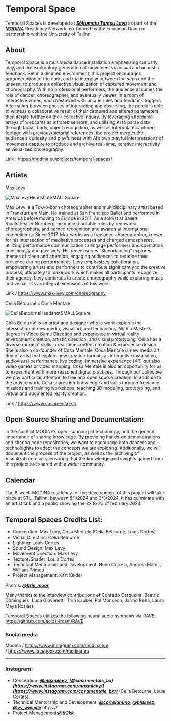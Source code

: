 # Temporal Space

Temporal Spaces is developed at ***[Sõltumatu Tantsu Lava](https://www.stl.ee/)*** as part of the ***[MODINA](https://modina.eu/)*** Residency Network, co-funded by the European Union in partnership with the University of Tallinn.

## About

Temporal Space is a multimedia dance installation emphasizing curiosity, play, and the exploratory generation of movement via visual and acoustic feedback. Set in a dimmed environment, this project encourages proprioception of the dark, and the interplay between the seen and the unseen, to produce a collective visualization of captured movement and choreography. With no professional performers, the audience assumes the role of dancer, choreographer, and eventually viewer, in a room of interactive zones, each bestowed with unique rules and feedback triggers. Alternating between phases of interacting and observing, the public is able to witness a collaborative result of their captured and altered parameters, then iterate further on their collective inquiry. By leveraging affordable arrays of webcams as infrared sensors, and utilizing AI to parse data through facial, body, object recognition, as well as interpolate captured footage with previous/pictorial references, the project merges the audience’s curiosity and playfulness with AI’s own playful interpretations of movement capture to produce and archive real-time, iterative interactivity as visualized choreography. 

Link : <https://modina.eu/projects/temporal-spaces/> 

## Artists
Max Levy

![MaxLevyHeadshotSMALLSquare](https://github.com/Cosamentale/TemporalSpace_Documentation/assets/83541800/d5f39492-e0dc-4738-bd4a-76dc2620555c)

Max Levy is a Tokyo-born choreographer and multidisciplinary artist based in Frankfurt am Main. He trained at San Francisco Ballet and performed in America before moving to Europe in 2011. As a soloist at Ballett Staatstheater Nürnberg, he danced notable roles by renowned choreographers, and earned recognition and awards at international competitions. Since 2017, Max works as a freelance choreographer, known for his intersection of meditative processes and charged atmospheres, utilizing performance communication to engage performers and spectators consciously and passively. His recent series “Sleepdancing” explores themes of sleep and attention, engaging audiences to redefine their presence during performances. Levy emphasizes collaboration, empowering artists and performers to contribute significantly to the creative process, ultimately to make work which makes all participants recognize their agency. Levy continues to create choreography while exploring music and visual arts as integral extensions of this work.

Link / <https://www.max-levy.com/choreography> 

Celia Bétourné x Cosa Mentale

![CeliaBetourneHeadshotSMALLSquare](https://github.com/Cosamentale/TemporalSpace_Documentation/assets/83541800/4e6260cd-2e75-47c5-9886-9a83704d56c2)

Célia Bétourné is an artist and designer whose work explores the intersection of new media, visual art, and technology. With a Master’s degree in Video Game Direction and experience in virtual reality environment creation, artistic direction, and visual prototyping, Célia has a diverse range of skills in real-time content creation & experience design. She is also a co-founder of Cosa Mentale. Cosa Mentale is new media art duo of artist that explore new creation formats as interactive installation, audiovisual performance, live coding, immersive experience (XR) but also video games or video mapping. 
Cosa Mentale is also an opportunity for us to experiment with more reasoned digital practices. Through our collective we pay particular attention to free and open source creation.
In addition to the artistic work, Célia shares her knowledge and skills through freelance missions and training workshops, teaching 3D modeling, prototyping, and virtual and augmented reality creation. 

Link / <https://www.cosamentale.fr>

## Open-Source Sharing and Documentation:
In the spirit of MODINA’s open-sourcing of technology, and the general importance of sharing knowledge. By providing hands-on demonstrations and sharing code repositories, we want to encourage both dancers and technologists to adapt the concepts we are exploring. Additionally, we will document the process of the project, as well as the archiving of Visualization results, ensuring that the knowledge and insights gained from this project are shared with a wider community.

## Calendar
The 8-week MODINA residency for the development of this project will take place at STL, Tallinn, between 8/1/2024 and 3/3/2024. It has culminate with an artist talk and a public showing the 22 to 23 of february 2024.

## Temporal Spaces Credits List:

- Conception: Max Levy, Cosa Mentale (Célia Bétourné, Louis Cortes)
- Visual Direction: Célia Bétourné
- Lighting: Louis Cortes
- Sound Design: Max Levy
- Movement Direction: Max Levy
- Texture/Shader: Louis Cortes
- Technical Mentorship and Development: Nuno Correia, Andreia Matos, William Primett
- Project Management: Kärt Kelder

Photos:  ***[@kris_moor](https://www.instagram.com/kris_moor/)***

Many thanks to the interview contributions of Conrado Cerqueira, Beatriz Domingues, Luca Giovanetti, Triin Kauber, Pol Monsech, Jarmo Reha, Laura Maya Rosiers

Temporal Spaces utilizes the following neural audio synthesis via RAVE: <https://github.com/acids-ircam/RAVE>

### Social media
Modina     / <https://www.instagram.com/modina.eu/>
<br>       / <https://www.facebook.com/modina.eu> </br>

***
### Instagram:

- Conception: ***[@maxmlevy](https://www.instagram.com/maxmlevy/)***, ***[@cosamentale_bx](https://www.instagram.com/maxmlevy/](https://www.instagram.com/cosamentale_bx/)*** (Celia Betourne, Louis Cortes)
- Technical Mentorship and Development: ***[@correianuno](www.instagram.com/correianuno/)***, ***[@blaseez](https://www.instagram.com/blaseez/)***, ***[@vv_weselle](https://www.instagram.com/vv_weselle/)*** https://
- Project Management:***[@tr2kk](https://www.instagram.com/tr2kk)***


